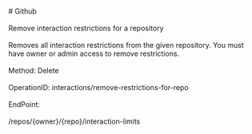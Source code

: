 <br>#     Github</br>
<br>Remove interaction restrictions for a repository</br>
<br>Removes all interaction restrictions from the given repository. You must have owner or admin access to remove restrictions.</br>
<br>Method: Delete</br>
<br>OperationID: interactions/remove-restrictions-for-repo</br>
<br>EndPoint:</br>
<br>/repos/{owner}/{repo}/interaction-limits</br>
